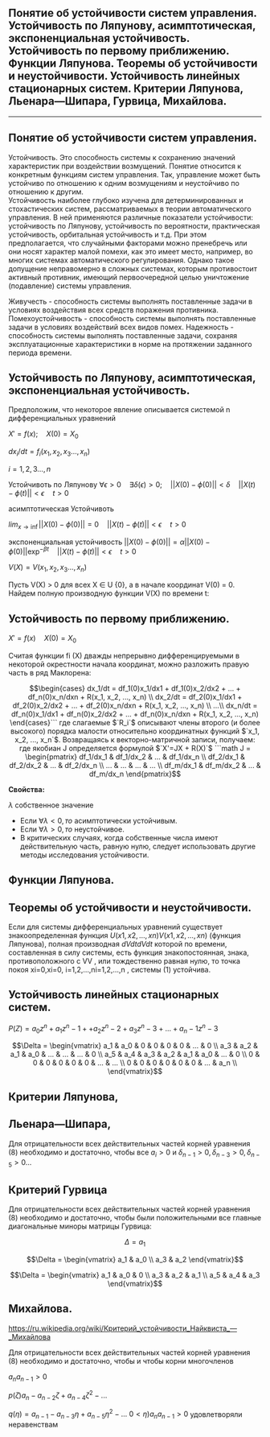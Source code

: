 ## Понятие об устойчивости систем управления. Устойчивость по Ляпунову, асимптотическая, экспоненциальная устойчивость. Устойчивость по первому приближению. Функции Ляпунова. Теоремы об устойчивости и неустойчивости. Устойчивость линейных стационарных систем. Критерии Ляпунова, Льенара—Шипара, Гурвица, Михайлова.
---
## Понятие об устойчивости систем управления. 
Устойчивость. Это способность системы к сохранению значений характеристик при воздействии возмущений. Понятие относится к конкретным функциям систем управления. Так, управление может быть устойчиво по отношению к одним возмущениям и неустойчиво по отношению к другим.  
Устойчивость наиболее глубоко изучена для детерминированных и стохастических систем, рассматриваемых в теории автоматического управления. В ней применяются различные показатели устойчивости: устойчивость по Ляпунову, устойчивость по вероятности, практическая устойчивость, орбитальная устойчивость и т.д. При этом предполагается, что случайными факторами можно пренебречь или они носят характер малой помехи, как это имеет место, например, во многих системах автоматического регулирования. Однако такое допущение неправомерно в сложных системах, которым противостоит активный противник, имеющий первоочередной целью уничтожение (подавление) системы управления.

Живучесть - способность системы выполнять поставленные задачи в условиях воздействия всех средств поражения противника.
Помехоустойчивость - способность системы выполнять поставленные задачи в условиях воздействий всех видов помех.
Надежность - способность системы выполнять поставленные задачи, сохраняя эксплуатационные характеристики в норме на протяжении заданного периода времени.

## Устойчивость по Ляпунову, асимптотическая, экспоненциальная устойчивость.

Предположим, что некоторое явление описывается системой n дифференциальных уравнений

$`X'=f(x); \quad X(0)=X_0`$

$`dx_i/dt=f_i(x_1, x_2, x_3 ..., x_n)`$

$`i=1, 2, 3 ..., n`$

Устойчивоть по Ляпунову
$`\forall \epsilon>0 \quad \exists  \delta(\epsilon)>0; \quad ||X(0)-\phi(0)||<\delta \quad ||X(t)-\phi(t)||<\epsilon \quad t>0`$

асимптотическая Устойчивоть

$`lim_{x\to\inf}||X(0)-\phi(0)||=0 \quad ||X(t)-\phi(t)||<\epsilon \quad t>0`$

экспоненциальная устойчивость
$`||X(0)-\phi(0)||=\alpha||X(0)-\phi(0)||\exp^{-\beta t} \quad ||X(t)-\phi(t)||<\epsilon \quad t>0`$


$`V(X)=V(x_1, x_2, x_3 ..., x_n)`$

Пусть V(X) > 0 для всех X ∈ U \{0}, а в начале координат V(0) = 0. Найдем полную производную функции V(X) по времени t:


## Устойчивость по первому приближению. 

$`X'=f(x) \quad X(0)=X_0`$

Считая функции fi (X) дважды непрерывно дифференцируемыми в некоторой окрестности начала координат, можно разложить правую часть в ряд Маклорена:

```math
\begin{cases}
    dx_1/dt = df_1(0)x_1/dx1 + df_1(0)x_2/dx2 + ... + df_n(0)x_n/dxn + R(x_1, x_2, ..., x_n) \\
    dx_2/dt = df_2(0)x_1/dx1 + df_2(0)x_2/dx2 + ... + df_2(0)x_n/dxn + R(x_1, x_2, ..., x_n) \\
    ...\\
    dx_n/dt = df_n(0)x_1/dx1 + df_n(0)x_2/dx2 + ... + df_n(0)x_n/dxn + R(x_1, x_2, ..., x_n)
\end{cases}```

где слагаемые $`R_i`$ описывают члены второго (и более высокого) порядка малости относительно координатных функций $`x_1, x_2, ..., x_n`$. 

Возвращаясь к векторно-матричной записи, получаем:  
где якобиан J определяется формулой

$`X'=JX + R(X)`$

```math
J = 
\begin{pmatrix}
    df_1/dx_1 & df_1/dx_2 & ... & df_1/dx_n \\
    df_2/dx_1 & df_2/dx_2 & ... & df_2/dx_n \\
    ... & ... & ... & ... \\
    df_m/dx_1 & df_m/dx_2 & ... & df_m/dx_n
\end{pmatrix}
```

**Свойства:**

$`\lambda`$ собственное значение
* Если $` \forall \lambda < 0, то`$  асимптотически устойчивым.
* Если $` \forall \lambda > 0, то`$  неустойчивое.
* В критических случаях, когда собственные числа имеют действительную часть, равную нулю, следует использовать другие методы исследования устойчивости.

## Функции Ляпунова. 

## Теоремы об устойчивости и неустойчивости.

Если для системы дифференциальных уравнений существует знакоопределенная функция 
$`U(x1,x2,…,xn)V(x1,x2,…,xn)`$ (функция Ляпунова), 
полная производная $`dVdtdVdt`$ которой по времени, составленная в силу системы, есть функция знакопостоянная, знака, противоположного с 
VV
, или тождественно равная нулю, то точка покоя 
xi=0,xi=0,
i=1,2,…,ni=1,2,…,n
, системы (1) устойчива.

 
## Устойчивость линейных стационарных систем. 

$`P(Z)=a_0z^n+a_1z^n-1++a_2z^n-2+a_3z^n-3+...+a_n-1z^n-3`$

```math
\Delta = 
\begin{vmatrix}
    a_1 & a_0 & 0 & 0 & 0 & 0 & ... & 0 \\
    a_3 & a_2 & a_1 & a_0 & ... & ... & ... & 0 \\
    a_5 & a_4 & a_3 & a_2 & a_1 & a_0 & ... & 0 \\
    0 & 0 & 0 & 0 & 0 & 0 & ... & ... \\
    0 & 0 & 0 & 0 & 0 & 0 & ... & a_n \\
\end{vmatrix}
```

## Критерии Ляпунова, 

## Льенара—Шипара, 

Для отрицательности всех действительных частей корней уравнения (8) необходимо и достаточно, чтобы все 
$`a_i>0`$ и $`\delta_{n-1}>0, \delta_{n-3}>0, \delta_{n-5}>0...`$

## Критерий Гурвица

Для отрицательности всех действительных частей корней уравнения (8) необходимо и достаточно, чтобы  были положительными все главные диагональные миноры матрицы Гурвица:

```math
\Delta = a_1
```

```math
\Delta = 
\begin{vmatrix}
    a_1 & a_0 \\
    a_3 & a_2
\end{vmatrix}
```

```math
\Delta = 
\begin{vmatrix}
    a_1 & a_0 & 0 \\
    a_3 & a_2 & a_1 \\    
    a_5 & a_4 & a_3
\end{vmatrix}
```

## Михайлова. 
https://ru.wikipedia.org/wiki/Критерий_устойчивости_Найквиста_—_Михайлова

Для отрицательности всех действительных частей корней уравнения (8) необходимо и достаточно, чтобы  и чтобы корни многочленов

$`a_na_{n-1}>0`$ 

$`p(\zeta)a_n-a_{n-2}\zeta + a_{n-4}\zeta^2-...`$ 

$`q(\eta)=a_{n-1} - a_{n-3}\eta+ a_{n-5}\eta^2-...`$ 
$`0 < \eta) a_na_{n-1}>0`$ 
удовлетворяли неравенствам

